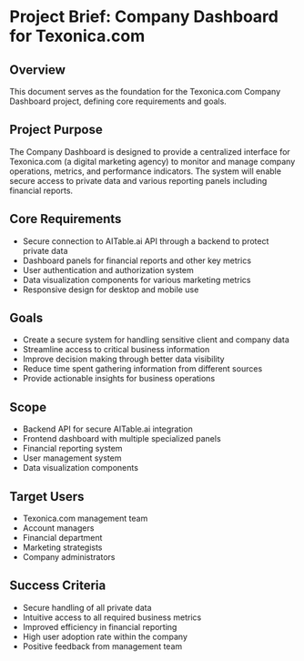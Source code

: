 # Project Brief: Company Dashboard for Texonica.com

## Overview
This document serves as the foundation for the Texonica.com Company Dashboard project, defining core requirements and goals.

## Project Purpose
The Company Dashboard is designed to provide a centralized interface for Texonica.com (a digital marketing agency) to monitor and manage company operations, metrics, and performance indicators. The system will enable secure access to private data and various reporting panels including financial reports.

## Core Requirements
- Secure connection to AITable.ai API through a backend to protect private data
- Dashboard panels for financial reports and other key metrics
- User authentication and authorization system
- Data visualization components for various marketing metrics
- Responsive design for desktop and mobile use

## Goals
- Create a secure system for handling sensitive client and company data
- Streamline access to critical business information
- Improve decision making through better data visibility
- Reduce time spent gathering information from different sources
- Provide actionable insights for business operations

## Scope
- Backend API for secure AITable.ai integration
- Frontend dashboard with multiple specialized panels
- Financial reporting system
- User management system
- Data visualization components

## Target Users
- Texonica.com management team
- Account managers
- Financial department
- Marketing strategists
- Company administrators

## Success Criteria
- Secure handling of all private data
- Intuitive access to all required business metrics
- Improved efficiency in financial reporting
- High user adoption rate within the company
- Positive feedback from management team 